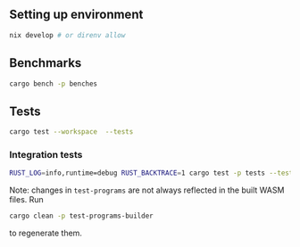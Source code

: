 ## Setting up environment
```sh
nix develop # or direnv allow
```

## Benchmarks
```sh
cargo bench -p benches
```

## Tests
```sh
cargo test --workspace  --tests
```

### Integration tests
```sh
RUST_LOG=info,runtime=debug RUST_BACKTRACE=1 cargo test -p tests --tests -- --nocapture
```

Note: changes in `test-programs` are not always reflected in the built WASM files. Run
```sh
cargo clean -p test-programs-builder
```
to regenerate them.
